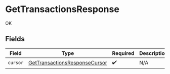 # GetTransactionsResponse

OK


## Fields

| Field                                                                                 | Type                                                                                  | Required                                                                              | Description                                                                           |
| ------------------------------------------------------------------------------------- | ------------------------------------------------------------------------------------- | ------------------------------------------------------------------------------------- | ------------------------------------------------------------------------------------- |
| `cursor`                                                                              | [GetTransactionsResponseCursor](../../models/shared/GetTransactionsResponseCursor.md) | :heavy_check_mark:                                                                    | N/A                                                                                   |